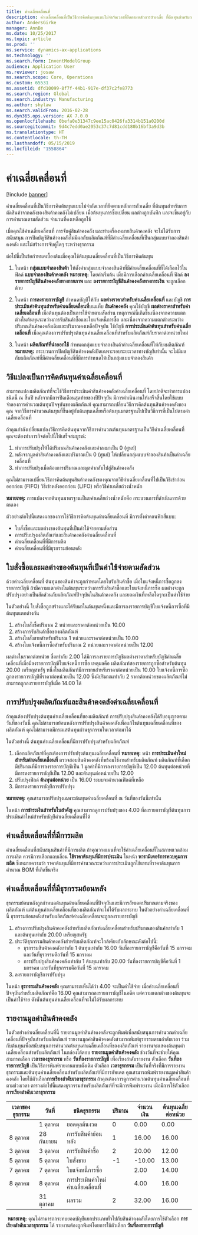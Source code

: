 ```yaml
---
title: ค่าเฉลี่ยเคลื่อนที่
description: ค่าเฉลี่ยเคลื่อนที่เป็นวิธีการคิดต้นทุนแบบไม่จำกัดเวลาที่ยึดตามหลักการถัวเฉลี่ย ที่ต้นทุนสำหรับการตัดสินค้าจากคลังของสินค้าคงคลังไม่เปลี่ยน เมื่อต้นทุนการซื้อเปลี่ยน ผลต่างถูกบันทึก และจะขึ้นอยู่กับการคำนวณตามสัดส่วน จำนวนที่คงเหลือถูกใช้
author: AndersGirke
manager: AnnBe
ms.date: 10/25/2017
ms.topic: article
ms.prod: ''
ms.service: dynamics-ax-applications
ms.technology: ''
ms.search.form: InventModelGroup
audience: Application User
ms.reviewer: josaw
ms.search.scope: Core, Operations
ms.custom: 65531
ms.assetid: dfd10099-8f7f-44b1-917e-df37c2fe8773
ms.search.region: Global
ms.search.industry: Manufacturing
ms.author: shylaw
ms.search.validFrom: 2016-02-28
ms.dyn365.ops.version: AX 7.0.0
ms.openlocfilehash: 0befa0e31347c9ee15ac0426fa3314b151a0200d
ms.sourcegitcommit: 9d4c7edd0ae2053c37c7d81cdd180b16bf3a9d3b
ms.translationtype: HT
ms.contentlocale: th-TH
ms.lasthandoff: 05/15/2019
ms.locfileid: "1558864"
---
```

# <a name="moving-average"></a>ค่าเฉลี่ยเคลื่อนที่

[!include [banner](../includes/banner.md)]

ค่าเฉลี่ยเคลื่อนที่เป็นวิธีการคิดต้นทุนแบบไม่จำกัดเวลาที่ยึดตามหลักการถัวเฉลี่ย ที่ต้นทุนสำหรับการตัดสินค้าจากคลังของสินค้าคงคลังไม่เปลี่ยน เมื่อต้นทุนการซื้อเปลี่ยน ผลต่างถูกบันทึก และจะขึ้นอยู่กับการคำนวณตามสัดส่วน จำนวนที่คงเหลือถูกใช้ 

เมื่อคุณใช้ค่าเฉลี่ยเคลื่อนที่ การจับคู่สินค้าคงคลัง และทำเครื่องหมายสินค้าคงคลัง จะไม่ได้รับการสนับสนุน การปิดบัญชีสินค้าคงคลังไม่มีผลกับผลิตภัณฑ์ที่มีค่าเฉลี่ยเคลื่อนที่เป็นกลุ่มแบบจำลองสินค้าคงคลัง และไม่สร้างการจับคู่ใดๆ ระหว่างธุรกรรม

ต่อไปนี้เป็นข้อกำหนดเบื้องต้นเมื่อคุณใช้ต้นทุนเฉลี่ยเคลื่อนที่เป็นวิธีการคิดต้นทุน

1.  ในหน้า **กลุ่มแบบจำลองสินค้า** ให้ตั้งค่ากลุ่มแบบจำลองสินค้าที่มีค่าเฉลี่ยเคลื่อนที่ที่ได้เลือกไว้ในฟิลด์ **แบบจำลองสินค้าคงคลัง** **หมายเหตุ:** โดยค่าเริ่มต้น เมื่อมีการเลือกค่าเฉลี่ยเคลื่อนที่ ฟิลด์ **ลงรายการบัญชีสินค้าคงคลังทางกายภาพ** และ **ลงรายการบัญชีสินค้าคงคลังทางการเงิน** จะถูกเลือกด้วย 

2.  ในหน้า **การลงรายการบัญชี** กำหนดบัญชีให้กับ **ผลต่างราคาสำหรับค่าเฉลี่ยเคลื่อนที่** และบัญชี **การประเมินค่าต้นทุนสำหรับค่าเฉลี่ยเคลื่อนที่**บนแท็บ **สินค้าคงคลัง** คุณใช้บัญชี **ผลต่างราคาสำหรับค่าเฉลี่ยเคลื่อนที่** เมื่อต้นทุนต้องเป็นการใช้จ่ายตามสัดส่วน เหตุการณ์นี้เกิดขึ้นเนื่องจากความแตกต่างในต้นทุนระหว่างการรับสินค้าซื้อและใบแจ้งหนี้การซื้อ และเนื่องจากความแตกต่างระหว่างปริมาณสินค้าคงคลังเดิมและปริมาณคงเหลือปัจจุบัน ใช้บัญชี **การประเมินค่าต้นทุนสำหรับค่าเฉลี่ยเคลื่อนที่** เมื่อคุณต้องการปรับปรุงต้นทุนค่าเฉลี่ยเคลื่อนที่สำหรับผลิตภัณฑ์กับราคาต่อหน่วยใหม่
3.  ในหน้า **ผลิตภัณฑ์ที่นำออกใช้** กำหนดกลุ่มแบบจำลองสินค้าค่าเฉลี่ยเคลื่อนที่ให้กับงผลิตภัณฑ์ **หมายเหตุ:** กระบวนการปิดบัญชีสินค้าคงคลังปิดเฉพาะรอบระยะเวลาทางบัญชีเท่านั้น จะไม่มีผลกับผลิตภัณฑ์ที่มีค่าเฉลี่ยเคลื่อนที่ที่มีการกำหนดให้เป็นกลุ่มแบบจำลองสินค้า

## <a name="convert-to-the-moving-average-costing-method"></a>วิธีแปลงเป็นการคิดต้นทุนค่าเฉลี่ยเคลื่อนที่
สามารถแปลงผลิตภัณฑ์ที่จะใช้วิธีการประเมินค่าสินค้าคงคลังค่าเฉลี่ยเคลื่อนที่ โดยปกติจะทำการแปลงชนิดนี้ ณ สิ้นปี หลังจากมีการปิดเดือนสุดท้ายของปีปัจจุบัน มีการดำเนินงานให้เสร็จสิ้นโดยใช้แบบจำลองการคำนวณต้นทุนปัจจุบันของผลิตภัณฑ์ คุณสามารถเปลี่ยนวิธีการคิดต้นทุนสินค้าคงคลังของคุณ จากวิธีการคำนวณต้นทุนที่ขึ้นอยู่กับต้นทุนเฉลี่ยหรือต้นทุนมาตรฐานไปเป็นวิธีการที่เป็นไปตามค่าเฉลี่ยเคลื่อนที่ 

ถ้าคุณกำลังเปลี่ยนแปลงวิธีการคิดต้นทุนจากวิธีการคำนวณต้นทุนมาตรฐานเป็นวิธีค่าเฉลี่ยเคลื่อนที่ คุณจะต้องทำภารกิจต่อไปนี้ให้เสร็จสมบูรณ์:

1.  ทำการปรับปรุงให้ได้ปริมาณสินค้าคงคลังและค่าลงมาเป็น 0 (ศูนย์)
2.  หลังจากมูลค่าสินค้าคงคลังและปริมาณเป็น 0 (ศูนย์) ให้เปลี่ยนกลุ่มแบบจำลองสินค้าเป็นค่าเฉลี่ยเคลื่อนที่
3.  ทำการปรับปรุงเมื่อต้องการปริมาณและมูลค่ากลับไปสู่สินค้าคงคลัง

คุณไม่สามารถเปลี่ยนวิธีการคิดต้นทุนสินค้าคงคลังของคุณจากวิธีค่าเฉลี่ยเคลื่อนที่ไปเป็นวิธีเข้าก่อนออกก่อน (FIFO) วิธีเข้าหลังออกก่อน (LIFO) หรือวิธีค่าเฉลี่ยถ่วงน้ำหนัก

**หมายเหตุ:** การแปลงจากต้นทุนมาตรฐานเป็นยค่าเฉลี่ยถ่วงน้ำหนักคือ กระบวนการที่ดำเนินการด้วยตนเอง

ตัวอย่างต่อไปนี้แสดงผลของการใช้วิธีการคิดต้นทุนค่าเฉลี่ยเคลื่อนที่ มีการตั้งค่าคอนฟิกสี่แบบ:
-   ใบสั่งซื้อและผลต่างของต้นทุนที่เป็นค่าใช้จ่ายตามสัดส่วน
-   การปรับปรุงผลิตภัณฑ์และสินค้าคงคลังค่าเฉลี่ยเคลื่อนที่
-   ค่าเฉลี่ยเคลื่อนที่ที่มีการผลิต
-   ค่าเฉลี่ยเคลื่อนที่ที่มีธุรกรรมย้อนหลัง

## <a name="purchase-order-and-proportionally-expensed-cost-difference"></a>ใบสั่งซื้อและผลต่างของต้นทุนที่เป็นค่าใช้จ่ายตามสัดส่วน
ด้วยค่าเฉลี่ยเคลื่อนที่ ต้นทุนของสินค้าจะถูกกำหนดโดยใบรับสินค้าซื้อ เมื่อใบแจ้งหนี้การซื้อถูกลงรายการบัญชี ถ้ามีความแตกต่างในต้นทุนระหว่างการรับสินค้าซื้อและใบแจ้งหนี้การซื้อ ผลต่างจะถูกปรับปรุงอย่างเป็นสัดส่วนกับผลิตภัณฑ์ปัจจุบันในสินค้าคงคลัง และยอดเงินที่เหลือใดๆจะเป็นค่าใช้จ่าย 

ในตัวอย่างนี้ ใบสั่งซื้อถูกสร้างและได้รับมาในต้นทุนหนึ่งและมีการลงรายการบัญชีใบแจ้งหนี้การซื้อที่มีต้นทุนแตกต่างกัน

1.  สร้างใบสั่งซื้อปริมาณ 2 หน่วยและราคาต่อหน่วยเป็น 10.00
2.  สร้างการรับสินค้าซื้อของผลิตภัณฑ์
3.  สร้างใบสั่งขายสำหรับปริมาณ 1 หน่วยและราคาต่อหน่วยเป็น 10.00
4.  สร้างใบแจ้งหนี้การซื้อสำหรับปริมาณ 2 หน่วยและราคาต่อหน่วยเป็น 12.00

ผลต่างในราคาต่อหน่วย ซึ่งเท่ากับ 2.00 ได้มีการลงรายการบัญชีผลต่างราคาสำหรับบัญชีค่าเฉลี่ยเคลื่อนที่เมื่อมีลงรายการบัญชีใบแจ้งหนี้การซื้อ เหตุผลคือ ผลิตภัณฑ์สองรายการถูกซื้อสำหรับต้นทุน 20.00 เหรียญสหรัฐ หนึ่งในผลิตภัณฑ์มีการขายสำหรับราคาต่อหน่วยเป็น 10.00 ใบแจ้งหนี้การซื้อถูกลงรายการบัญชีที่ราคาต่อหน่วยเป็น 12.00 ซึ่งมีปริมาณเท่ากับ 2 ราคาต่อหน่วยของผลิตภัณฑ์ไม่สามารถถูกลงรายการบัญชีเมื่อ 14.00 ได้

## <a name="moving-average-product-and-inventory-adjustment"></a>การปรับปรุงผลิตภัณฑ์และสินค้าคงคลังค่าเฉลี่ยเคลื่อนที่
ถ้าคุณต้องปรับปรุงต้นทุนค่าเฉลี่ยเคลื่อนที่ของผลิตภัณฑ์ การปรับปรุงสินค้าคงคลังได้รับอนุญาตตามวันที่ของวันนี้ คุณไม่สามารถย้อนหลังการปรับปรุงสินค้าคงคลังเพื่อแก้ไขต้นทุนเฉลี่ยเคลื่อนที่ของผลิตภัณฑ์ คุณไม่สามารถมีกระแสต้นทุนผ่านธุรกรรมในเวลาต่อมาได้ 

ในตัวอย่างนี้ ต้นทุนค่าเฉลี่ยเคลื่อนที่มีการปรับปรุงสำหรับผลิตภัณฑ์

1.  เลือกผลิตภัณฑ์ที่คุณต้องการปรับปรุงต้นทุนเฉลี่ยเคลื่อนที่ **หมายเหตุ:** หน้า **การประเมินค่าใหม่สำหรับค่าเฉลี่ยเคลื่อนที่** ตรวจสอบสินค้าคงคลังที่พร้อมใช้งานสำหรับผลิตภัณฑ์ ผลิตภัณฑ์ที่เลือกมีปริมาณที่มีการลงรายการบัญชีเป็น 1 มูลค่าที่มีการลงรายการบัญชีเป็น 12.00 ต้นทุนต่อหน่วยที่มีการลงรายการบัญชีเป็น 12.00 และต้นทุนต่อหน่วยเป็น 12.00
2.  ปรับปรุงฟิลด์ **ต้นทุนต่อหน่วย** เป็น 16.00 ระบบจะคำนวณฟิลด์ที่เหลือ
3.  มีการลงรายการบัญชีการปรับปรุง

**หมายเหตุ:** คุณสามารถปรับปรุงเฉพาะต้นทุนค่าเฉลี่ยเคลื่อนที่ ณ วันที่ของวันนี้เท่านั้น

ในหน้า **การชำระเงินสำหรับใบสำคัญ** คุณสามารถดูการปรับปรุงของ 4.00 ที่ลงรายการบัญชีต้นทุนการประเมินค่าใหม่สำหรับบัญชีค่าเฉลี่ยเคลื่อนที่ได้

## <a name="moving-average-with-production"></a>ค่าเฉลี่ยเคลื่อนที่ที่มีการผลิต
ค่าเฉลี่ยเคลื่อนที่สนับสนุนสินค้าที่มีการผลิต ถ้าคุณวางแผนที่จะใช้ค่าเฉลี่ยเคลื่อนที่ในสภาพแวดล้อมการผลิต ควรมีการเลือกแถบเลื่อน **ใช้ราคาต้นทุนที่มีการประเมิน** ในหน้า **พารามิเตอร์การควบคุมการผลิต** ซึ่งหมายความว่า ราคาต้นทุนที่มีการคำนวณระหว่างการประเมินถูกใช้แทนที่ราคาต้นทุนการคำนวณ BOM ที่เกิดขึ้นจริง

## <a name="moving-average-with-a-backdated-transaction"></a>ค่าเฉลี่ยเคลื่อนที่ที่มีธุรกรรมย้อนหลัง
ธุรกรรมย้อนหลังถูกกำหนดต้นทุนค่าเฉลี่ยเคลื่อนที่ปัจจุบันและมีการอัพเดตปริมาณตามจริงของผลิตภัณฑ์ แต่ต้นทุนค่าเฉลี่ยเคลื่อนที่ของผลิตภัณฑ์จะไม่ได้รับผลกระทบ ในตัวอย่างค่าเฉลี่ยเคลื่อนที่นี้ ธุรกรรมย้อนหลังสำหรับผลิตภัณฑ์ค่าเฉลี่ยเคลื่อนจะถูกลงรายการบัญชี

1.  สร้างการปรับปรุงสินค้าคงคลังสำหรับผลิตภัณฑ์เฉลี่ยเคลื่อนสำหรับปริมาณของสินค้าเท่ากับ 1 และต้นทุนเท่ากับ 20.00 เหรียญสหรัฐ
2.  ประวัติธุรกรรมสินค้าคงคลังสำหรับผลิตภัณฑ์จะใกล้เคียงกับลักษณะดังต่อไปนี้:
    -   ธุรกรรมสินค้าคงคลังเท่ากับ 1 ต้นทุนเท่ากับ 16.00 วันที่ลงรายการบัญชีคือวันที่ 15 มกราคม และวันที่ธุรกรรมคือวันที่ 15 มกราคม
    -   การปรับปรุงสินค้าคงคลังเท่ากับ 1 ต้นทุนเท่ากับ 20.00 วันที่ลงรายการบัญชีคือวันที่ 1 มกราคม และวันที่ธุรกรรมคือวันที่ 15 มกราคม
3.  ลงรายการบัญชีการปรับปรุง

ในหน้า **ธุรกรรมสินค้าคงคลัง** คุณสามารถเห็นได้ว่า 4.00 จะเป็นค่าใช้จ่าย เมื่อค่าเฉลี่ยเคลื่อนที่ปัจจุบันสำหรับผลิตภัณฑ์คือ 16.00 คุณสามารถลงรายการบัญชีในอดีต แต่ความแตกต่างของต้นทุนจะเป็นค่าใช้จ่าย ดังนั้นต้นทุนค่าเฉลี่ยเคลื่อนที่จะไม่ได้รับผลกระทบ

## <a name="inventory-value-report"></a>รายงานมูลค่าสินค้าคงคลัง
ในตัวอย่างค่าเฉลี่ยเคลื่อนที่นี้ รายงานมูลค่าสินค้าคงคลังจะถูกพิมพ์เพื่อสนับสนุนการคำนวณค่าเฉลี่ยเคลื่อนที่ปัจจุบันสำหรับผลิตภัณฑ์ รายงานมูลค่าสินค้าคงคลังสามารถพิมพ์ธุรกรรมตามลำดับเวลา ร่วมกับต้นทุนเพื่อสนับสนุนการคำนวณต้นทุนค่าเฉลี่ยเคลื่อนที่ของผลิตภัณฑ์ รายงานจะแสดงต้นทุนค่าเฉลี่ยเคลื่อนสำหรับผลิตภัณฑ์ ในกล่องโต้ตอบ **รายงานมูลค่าสินค้าคงคลัง** ช่วงวันที่จะช่วยให้คุณสามารถเลือก **เวลาของธุรกรรม** หรือ **วันที่ลงรายการบัญชี** เพื่อเรียงลำดับรายงาน ตัวเลือก **วันที่ลงรายการบัญชี** เป็นวิธีการพิมพ์รายงานแบบดั้งเดิม ตัวเลือก **เวลาธุรกรรม** เป็นวันที่จริงที่มีการรายงานธุรกรรมและต้นทุนค่าเฉลี่ยเคลื่อนสำหรับผลิตภัณฑ์ที่มีการอัพเดต คุณสามารถพิมพ์รายงานมูลค่าสินค้าคงคลัง โดยใช้ตัวเลือก**การเรียงลำดับเวลาธุรกรรม** ถ้าคุณต้องการดูการคำนวณต้นทุนค่าเฉลี่ยเคลื่อนที่ตามช่วงเวลา ตารางต่อไปนี้แสดงธุรกรรมสำหรับผลิตภัณฑ์ที่จะมีการพิมพ์รายงาน เมื่อมีการใช้ตัวเลือก **การเรียงลำดับเวลาธุรกรรม**

| เวลาของธุรกรรม | วันที่         | ชนิดธุรกรรม           | ปริมาณ | จำนวนเงิน | ต้นทุนเฉลี่ยต่อหน่วย |
|------------------|--------------|----------------------------|----------|--------|-------------------|
|                  | 1 ตุลาคม    | ยอดดุลต้นงวด          | 0        | 0.00   | 0.00              |
| 8 ตุลาคม        | 28 กันยายน | การรับสินค้าย้อนหลัง          | 1        | 16.00  | 16.00             |
| 3 ตุลาคม        | 3 ตุลาคม    | การรับสินค้าซื้อ           | 2        | 20.00  | 12.00             |
| 5 ตุลาคม        | 5 ตุลาคม    | ใบสั่งขาย                | -1       | -10.00 | 13.00             |
| 7 ตุลาคม        | 7 ตุลาคม    | ใบแจ้งหนี้การซื้อ           |          | 2.00   | 14.00             |
| 8 ตุลาคม        | 8 ตุลาคม    | การประเมินค่าใหม่ค่าเฉลี่ยเคลื่อนที่ |          | 4.00   | 16.00             |
|                  | 31 ตุลาคม   | ผลรวม                      | 2        | 32.00  | 16.00             |

 **หมายเหตุ:** คุณไม่สามารถกระทบยอดบัญชีแยกประเภททั่วไปกับสินค้าคงคลังโดยการใช้ตัวเลือก **การเรียงลำดับเวลาธุรกรรม** ได้ รายงานต้องถูกพิมพ์โดยการใช้ตัวเลือก **วันที่ลงรายการบัญชี**





